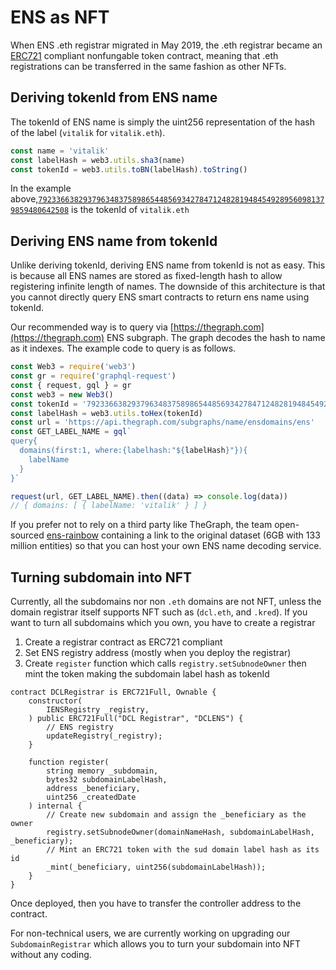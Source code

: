 # ENS as NFT

When ENS .eth registrar migrated in May 2019, the .eth registrar became an [ERC721](https://github.com/ensdomains/ens/blob/master/docs/ethregistrar.rst#id3) compliant nonfungable token contract, meaning that .eth registrations can be transferred in the same fashion as other NFTs.

## Deriving tokenId from ENS name

The tokenId of ENS name is simply the uint256 representation of the hash of the label \(`vitalik` for `vitalik.eth`\).

```javascript
const name = 'vitalik'
const labelHash = web3.utils.sha3(name)
const tokenId = web3.utils.toBN(labelHash).toString()
```

In the example above,[`79233663829379634837589865448569342784712482819484549289560981379859480642508`](https://opensea.io/assets/0x57f1887a8bf19b14fc0df6fd9b2acc9af147ea85/79233663829379634837589865448569342784712482819484549289560981379859480642508) is the tokenId of `vitalik.eth`

## Deriving ENS name from tokenId

Unlike deriving tokenId, deriving ENS name from tokenId is not as easy. This is because all ENS names are stored as fixed-length hash to allow registering infinite length of names. The downside of this architecture is that you cannot directly query ENS smart contracts to return ens name using tokenId.

Our recommended way is to query via [https://thegraph.com](https://thegraph.com) ENS subgraph. The graph decodes the hash to name as it indexes. The example code to query is as follows.

```javascript
const Web3 = require('web3')
const gr = require('graphql-request')
const { request, gql } = gr
const web3 = new Web3()
const tokenId = '79233663829379634837589865448569342784712482819484549289560981379859480642508'
const labelHash = web3.utils.toHex(tokenId) 
const url = 'https://api.thegraph.com/subgraphs/name/ensdomains/ens'
const GET_LABEL_NAME = gql`
query{
  domains(first:1, where:{labelhash:"${labelHash}"}){
    labelName
  }
}`

request(url, GET_LABEL_NAME).then((data) => console.log(data))
// { domains: [ { labelName: 'vitalik' } ] }
```

If you prefer not to rely on a third party like TheGraph, the team open-sourced [ens-rainbow](https://github.com/graphprotocol/ens-rainbow) containing a link to the original dataset \(6GB with 133 million entities\) so that you can host your own ENS name decoding service.

## Turning subdomain into NFT

Currently, all the subdomains nor non `.eth` domains are not NFT, unless the domain registrar itself supports NFT such as \(`dcl.eth`, and `.kred`\). If you want to turn all subdomains which you own, you have to create a registrar

1. Create a registrar contract as ERC721 compliant
2. Set ENS registry address \(mostly when you deploy the registrar\)
3. Create `register` function which calls `registry.setSubnodeOwner` then mint the token making the subdomain label hash as tokenId

```text
contract DCLRegistrar is ERC721Full, Ownable {
    constructor(
        IENSRegistry _registry,
    ) public ERC721Full("DCL Registrar", "DCLENS") {
        // ENS registry
        updateRegistry(_registry);
    }

    function register(
        string memory _subdomain,
        bytes32 subdomainLabelHash,
        address _beneficiary,
        uint256 _createdDate
    ) internal {
        // Create new subdomain and assign the _beneficiary as the owner
        registry.setSubnodeOwner(domainNameHash, subdomainLabelHash, _beneficiary);
        // Mint an ERC721 token with the sud domain label hash as its id
        _mint(_beneficiary, uint256(subdomainLabelHash));
    }
}
```

Once deployed, then you have to transfer the controller address to the contract.

For non-technical users, we are currently working on upgrading our `SubdomainRegistrar` which allows you to turn your subdomain into NFT without any coding.


